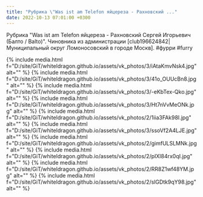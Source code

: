 ```yaml
---
title: "Рубрика \"Was ist am Telefon яйцереза - Рахновский ..."
date: 2022-10-13 07:01:00 +0300
---
```


Рубрика "Was ist am Telefon яйцереза - Рахновский Сергей Игорьевич (Балто / Balto)". Чиновника из администрации [club196624842|Муниципальный округ Ломоносовский в городе Москв].
#фурри #furry


{% include media.html f="D:/site/GiT/whiteldragon.github.io/assets/vk_photos/3/iAtaKmvNsk4.jpg" alt="" %}
{% include media.html f="D:/site/GiT/whiteldragon.github.io/assets/vk_photos/3/41o_OUUcBn8.jpg" alt="" %}
{% include media.html f="D:/site/GiT/whiteldragon.github.io/assets/vk_photos/3/-eKbTex-Qko.jpg" alt="" %}
{% include media.html f="D:/site/GiT/whiteldragon.github.io/assets/vk_photos/3/Ht7nVvMeONk.jpg" alt="" %}
{% include media.html f="D:/site/GiT/whiteldragon.github.io/assets/vk_photos/2/1iia3FAk98I.jpg" alt="" %}
{% include media.html f="D:/site/GiT/whiteldragon.github.io/assets/vk_photos/3/ssoVf2A4LJE.jpg" alt="" %}
{% include media.html f="D:/site/GiT/whiteldragon.github.io/assets/vk_photos/2/gimfULSLMNk.jpg" alt="" %}
{% include media.html f="D:/site/GiT/whiteldragon.github.io/assets/vk_photos/2/pIXl84rx0qI.jpg" alt="" %}
{% include media.html f="D:/site/GiT/whiteldragon.github.io/assets/vk_photos/2/RR8Z1wf48YM.jpg" alt="" %}
{% include media.html f="D:/site/GiT/whiteldragon.github.io/assets/vk_photos/2/slGDtk9qY98.jpg" alt="" %}

